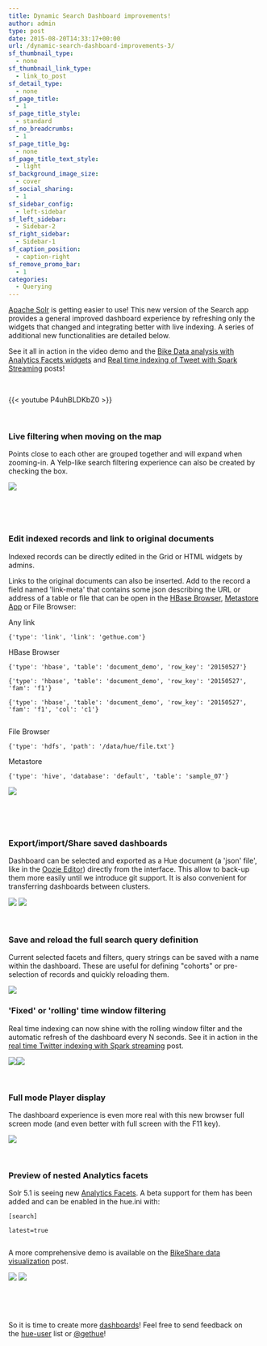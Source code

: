 ```yaml
---
title: Dynamic Search Dashboard improvements!
author: admin
type: post
date: 2015-08-20T14:33:17+00:00
url: /dynamic-search-dashboard-improvements-3/
sf_thumbnail_type:
  - none
sf_thumbnail_link_type:
  - link_to_post
sf_detail_type:
  - none
sf_page_title:
  - 1
sf_page_title_style:
  - standard
sf_no_breadcrumbs:
  - 1
sf_page_title_bg:
  - none
sf_page_title_text_style:
  - light
sf_background_image_size:
  - cover
sf_social_sharing:
  - 1
sf_sidebar_config:
  - left-sidebar
sf_left_sidebar:
  - Sidebar-2
sf_right_sidebar:
  - Sidebar-1
sf_caption_position:
  - caption-right
sf_remove_promo_bar:
  - 1
categories:
  - Querying
---
```


[Apache Solr][1] is getting easier to use! This new version of the Search app provides a general improved dashboard experience by refreshing only the widgets that changed and integrating better with live indexing. A series of additional new functionalities are detailed below.

See it all in action in the video demo and the [Bike Data analysis with Analytics Facets widgets][2] and [Real time indexing of Tweet with Spark Streaming][3] posts!

&nbsp;

{{< youtube P4uhBLDKbZ0 >}}

&nbsp;

### Live filtering when moving on the map

Points close to each other are grouped together and will expand when zooming-in. A Yelp-like search filtering experience can also be created by checking the box.

[<img src="https://cdn.gethue.com/uploads/2015/08/search-marker-map.png" />][4]

&nbsp;

&nbsp;

### Edit indexed records and link to original documents

Indexed records can be directly edited in the Grid or HTML widgets by admins.

Links to the original documents can also be inserted. Add to the record a field named 'link-meta' that contains some json describing the URL or address of a table or file that can be open in the [HBase Browser][5], [Metastore App][6] or File Browser:

Any link

<pre><code class="javascript">{'type': 'link', 'link': 'gethue.com'}</code></pre>

HBase Browser

<pre><code class="javascript">{'type': 'hbase', 'table': 'document_demo', 'row_key': '20150527'}

{'type': 'hbase', 'table': 'document_demo', 'row_key': '20150527', 'fam': 'f1'}

{'type': 'hbase', 'table': 'document_demo', 'row_key': '20150527', 'fam': 'f1', 'col': 'c1'}

</code></pre>

File Browser

<pre><code class="javascript">{'type': 'hdfs', 'path': '/data/hue/file.txt'}</code></pre>

Metastore

<pre><code class="javascript">{'type': 'hive', 'database': 'default', 'table': 'sample_07'}</code></pre>

<img src="https://cdn.gethue.com/uploads/2015/08/search-link-1024x630.png" />

&nbsp;

&nbsp;

### Export/import/Share saved dashboards

Dashboard can be selected and exported as a Hue document (a 'json' file', like in the [Oozie Editor][7]) directly from the interface. This allow to back-up them more easily until we introduce git support. It is also convenient for transferring dashboards between clusters.

<img src="https://cdn.gethue.com/uploads/2015/08/search-export-1024x411.png" />

<img src="https://cdn.gethue.com/uploads/2015/08/search-import-1024x196.png" />

&nbsp;

### Save and reload the full search query definition

Current selected facets and filters, query strings can be saved with a name within the dashboard. These are useful for defining "cohorts" or pre-selection of records and quickly reloading them.

<img src="https://cdn.gethue.com/uploads/2015/08/search-query-def-1024x507.png" />

### 'Fixed' or 'rolling' time window filtering

Real time indexing can now shine with the rolling window filter and the automatic refresh of the dashboard every N seconds. See it in action in the [real time Twitter indexing with Spark streaming][3] post.

<img src="https://cdn.gethue.com/uploads/2015/08/search-rolling-time.png" /><img src="https://cdn.gethue.com/uploads/2015/08/search-fixed-time.png" />

&nbsp;

### Full mode Player display

The dashboard experience is even more real with this new browser full screen mode (and even better with full screen with the F11 key).

<img src="https://cdn.gethue.com/uploads/2015/08/search-full-mode-1024x504.png" />

&nbsp;

### Preview of nested Analytics facets

Solr 5.1 is seeing new [Analytics Facets][8]. A beta support for them has been added and can be enabled in the hue.ini with:

<pre><code class="bash">[search]

latest=true

</code></pre>

A more comprehensive demo is available on the [BikeShare data visualization][2] post.

<img src="https://cdn.gethue.com/uploads/2015/08/search-nested-facet-1024x304.png" /> <img src="https://cdn.gethue.com/uploads/2015/08/search-hit-widget.png" />

&nbsp;

&nbsp;

So it is time to create more [dashboards][9]! Feel free to send feedback on the [hue-user][10] list or [@gethue][11]!

[1]: http://lucene.apache.org/solr/
[2]: https://gethue.com/bay-area-bikeshare-data-analysis-with-search-and-spark-notebook/
[3]: https://gethue.com/build-a-real-time-analytic-dashboard-with-solr-search-and-spark-streaming/
[4]: https://cdn.gethue.com/uploads/2015/08/search-marker-map.png
[5]: https://gethue.com/hbase-browsing-with-doas-impersonation-and-kerberos/
[6]: https://gethue.com/category/metastore/
[7]: https://gethue.com/exporting-and-importing-oozie-workflows/
[8]: http://yonik.com/solr-subfacets/
[9]: http://demo.gethue.com/search/new_search
[10]: http://groups.google.com/a/cloudera.org/group/hue-user
[11]: https://twitter.com/gethue

